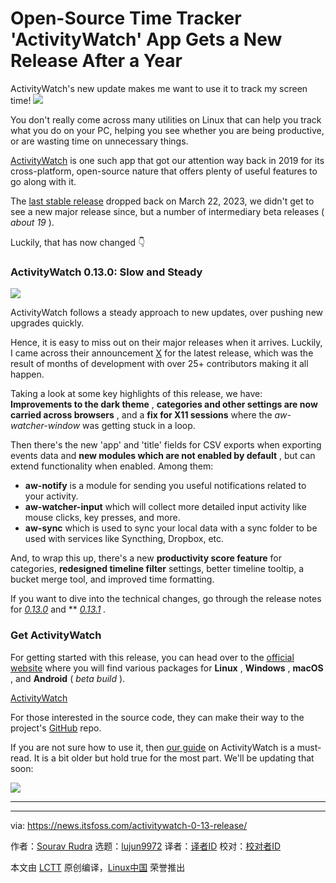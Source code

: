 [#]: subject: "Open-Source Time Tracker 'ActivityWatch' App Gets a New Release After a Year"
[#]: via: "https://news.itsfoss.com/activitywatch-0-13-release/"
[#]: author: "Sourav Rudra https://news.itsfoss.com/author/sourav/"
[#]: collector: "lujun9972/lctt-scripts-1705972010"
[#]: translator: " "
[#]: reviewer: " "
[#]: publisher: " "
[#]: url: " "

Open-Source Time Tracker 'ActivityWatch' App Gets a New Release After a Year
======
ActivityWatch's new update makes me want to use it to track my screen
time!
[![][1]][2]

You don't really come across many utilities on Linux that can help you track what you do on your PC, helping you see whether you are being productive, or are wasting time on unnecessary things.

[ActivityWatch][3] is one such app that got our attention way back in 2019 for its cross-platform, open-source nature that offers plenty of useful features to go along with it.

The [last stable release][4] dropped back on March 22, 2023, we didn't get to see a new major release since, but a number of intermediary beta releases ( _about 19_ ).

Luckily, that has now changed 👇

### ActivityWatch 0.13.0: Slow and Steady

![][5]

ActivityWatch follows a steady approach to new updates, over pushing new upgrades quickly.

Hence, it is easy to miss out on their major releases when it arrives. Luckily, I came across their announcement [X][6] for the latest release, which was the result of months of development with over 25+ contributors making it all happen.

Taking a look at some key highlights of this release, we have: **Improvements to the dark theme** , **categories and other settings are now carried across browsers** , and a **fix for X11 sessions** where the _aw-watcher-window_ was getting stuck in a loop.

Then there's the new 'app' and 'title' fields for CSV exports when exporting events data and **new modules which are not enabled by default** , but can extend functionality when enabled. Among them:

  * **aw-notify** is a module for sending you useful notifications related to your activity.
  * **aw-watcher-input** which will collect more detailed input activity like mouse clicks, key presses, and more.
  * **aw-sync** which is used to sync your local data with a sync folder to be used with services like Syncthing, Dropbox, etc.



And, to wrap this up, there's a new **productivity score feature** for categories, **redesigned timeline filter** settings, better timeline tooltip, a bucket merge tool, and improved time formatting.

If you want to dive into the technical changes, go through the release notes for [_0.13.0_][7] and ** [_0.13.1_][8] _._

### Get ActivityWatch

For getting started with this release, you can head over to the [official website][9] where you will find various packages for **Linux** , **Windows** , **macOS** , and **Android** ( _beta build_ ).

[ActivityWatch][9]

For those interested in the source code, they can make their way to the project's [GitHub][10] repo.

If you are not sure how to use it, then [our guide][11] on ActivityWatch is a must-read. It is a bit older but hold true for the most part. We'll be updating that soon:

![][12]

* * *

--------------------------------------------------------------------------------

via: https://news.itsfoss.com/activitywatch-0-13-release/

作者：[Sourav Rudra][a]
选题：[lujun9972][b]
译者：[译者ID](https://github.com/译者ID)
校对：[校对者ID](https://github.com/校对者ID)

本文由 [LCTT](https://github.com/LCTT/TranslateProject) 原创编译，[Linux中国](https://linux.cn/) 荣誉推出

[a]: https://news.itsfoss.com/author/sourav/
[b]: https://github.com/lujun9972
[1]: https://news.itsfoss.com/assets/images/pikapods.jpg
[2]: https://www.pikapods.com/?utm_campaign=banner-2024-05&utm_source=itsfoss
[3]: https://activitywatch.net/
[4]: https://github.com/ActivityWatch/activitywatch/releases/tag/v0.12.2
[5]: https://news.itsfoss.com/content/images/2024/06/ActivityWatch-1.png
[6]: https://x.com/ActivityWatchIt/status/1800455076420669673
[7]: https://github.com/ActivityWatch/activitywatch/releases/tag/v0.13.0
[8]: https://github.com/ActivityWatch/activitywatch/releases/tag/v0.13.1
[9]: https://activitywatch.net/downloads/
[10]: https://github.com/ActivityWatch/activitywatch
[11]: https://itsfoss.com/activitywatch/
[12]: https://itsfoss.com/content/images/size/w256h256/2022/12/android-chrome-192x192.png

